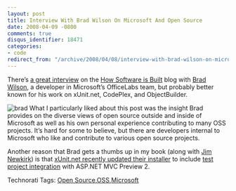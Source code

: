 ```yaml
---
layout: post
title: Interview With Brad Wilson On Microsoft And Open Source
date: 2008-04-09 -0800
comments: true
disqus_identifier: 18471
categories:
- code
redirect_from: "/archive/2008/04/08/interview-with-brad-wilson-on-microsoft-and-open-source.aspx/"
---
```


There’s [a great
interview](http://howsoftwareisbuilt.com/2008/04/08/interview-with-brad-wilson-software-developer-officelabs-microsoft/ "Interview with Brad Wilson")
on the [How Software is
Built](http://howsoftwareisbuilt.com/ "How Software is Built") blog with
[Brad Wilson](http://bradwilson.typepad.com/ "Brad Wilson"), a developer
in Microsoft’s OfficeLabs team, but probably better known for his work
on xUnit.net, CodePlex, and ObjectBuilder.

![brad](http://haacked.com/images/haacked_com/WindowsLiveWriter/InterviewWithBradWilsonOnMicrosoftAndOpe_B4F0/brad_3.png)
What I particularly liked about this post was the insight Brad provides
on the diverse views of open source outside and inside of Microsoft as
well as his own personal experience contributing to many OSS projects.
It’s hard for some to believe, but there are developers internal to
Microsoft who like and contribute to various open source projects.

Another reason that Brad gets a thumbs up in my book (along with [Jim
Newkirk](http://blogs.msdn.com/jamesnewkirk/ "Jim's Blog")) is that
[xUnit.net recently updated their
installer](http://bradwilson.typepad.com/blog/2008/04/xunitnet-rc2--1.html "xUnit.net RC2 Refresh")
to include [test project
integration](http://haacked.com/archive/2008/02/12/asp.net-mvc-update.aspx "Test project integration with ASP.NET MVC")
with ASP.NET MVC Preview 2.

Technorati Tags: [Open
Source](http://technorati.com/tags/Open%20Source),[OSS](http://technorati.com/tags/OSS),[Microsoft](http://technorati.com/tags/Microsoft)

